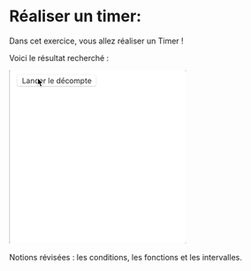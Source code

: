 # Réaliser un timer:

Dans cet exercice, vous allez réaliser un Timer !

Voici le résultat recherché :

![Alt text](2019-12-07_22-07-27-6d8f8e3c9f9769cb0182e96549e03155.gif)

Notions révisées : les conditions, les fonctions et les intervalles.
